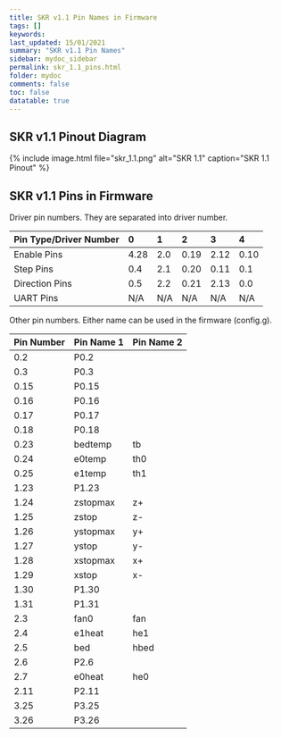 ```yaml
---
title: SKR v1.1 Pin Names in Firmware
tags: []
keywords: 
last_updated: 15/01/2021
summary: "SKR v1.1 Pin Names"
sidebar: mydoc_sidebar
permalink: skr_1.1_pins.html
folder: mydoc
comments: false
toc: false
datatable: true
---
```


## SKR v1.1 Pinout Diagram

{% include image.html file="skr_1.1.png" alt="SKR 1.1" caption="SKR 1.1 Pinout" %}

## SKR v1.1 Pins in Firmware

Driver pin numbers. They are separated into driver number.

<div class="datatable-begin"></div>

|Pin Type/Driver Number|0|1|2|3|4|
| :------------- |:-------------|:-------------|:-------------|:-------------|:-------------|
|Enable Pins|4.28|2.0|0.19|2.12|0.10|
|Step Pins|0.4|2.1|0.20|0.11|0.1|
|Direction Pins|0.5|2.2|0.21|2.13|0.0|
|UART Pins|N/A|N/A|N/A|N/A|N/A|

<div class="datatable-end"></div>

Other pin numbers. Either name can be used in the firmware (config.g).

<div class="datatable-begin"></div>

|Pin Number|Pin Name 1|Pin Name 2|
| :------------- |:-------------|:-------------|
|0.2|P0.2||
|0.3|P0.3||
|0.15|P0.15||
|0.16|P0.16||
|0.17|P0.17||
|0.18|P0.18||
|0.23|bedtemp|tb|
|0.24|e0temp|th0|
|0.25|e1temp|th1|
|1.23|P1.23||
|1.24|zstopmax|z+|
|1.25|zstop|z-|
|1.26|ystopmax|y+|
|1.27|ystop|y-|
|1.28|xstopmax|x+|
|1.29|xstop|x-|
|1.30|P1.30||
|1.31|P1.31||
|2.3|fan0|fan|
|2.4|e1heat|he1|
|2.5|bed|hbed|
|2.6|P2.6||
|2.7|e0heat|he0|
|2.11|P2.11||
|3.25|P3.25||
|3.26|P3.26||

<div class="datatable-end"></div>